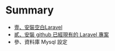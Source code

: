 # Summary

* [壹、安裝空白Laravel](README.md)
* [貳、安裝 github 已經現有的 Laravel 專案](chapter1.md)
* 參、資料庫 Mysql 設定

